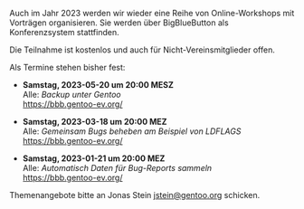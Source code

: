<!--
.. title: Online-Workshops 2023
.. slug: online-workshops-2023
.. date: 2023-05-07 09:20:00 UTC+02:00
.. tags: 
.. category: 
.. link: 
.. description: 
.. type: text
-->

Auch im Jahr 2023 werden wir wieder eine Reihe von Online-Workshops
mit Vorträgen organisieren. Sie werden über BigBlueButton als
Konferenzsystem stattfinden.

Die Teilnahme ist kostenlos und auch für Nicht-Vereinsmitglieder offen.

Als Termine stehen bisher fest:

- **Samstag, 2023-05-20 um 20:00 MESZ**  
  Alle: *Backup unter Gentoo*  
  <https://bbb.gentoo-ev.org/>

- **Samstag, 2023-03-18 um 20:00 MEZ**  
  Alle: *Gemeinsam Bugs beheben am Beispiel von LDFLAGS*  
  <https://bbb.gentoo-ev.org/>

- **Samstag, 2023-01-21 um 20:00 MEZ**  
  Alle: *Automatisch Daten für Bug-Reports sammeln*  
  <https://bbb.gentoo-ev.org/>

Themenangebote bitte an Jonas Stein <jstein@gentoo.org> schicken.
